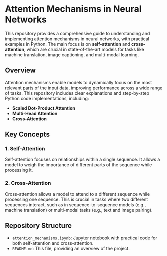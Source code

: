 # Attention Mechanisms in Neural Networks

This repository provides a comprehensive guide to understanding and implementing attention mechanisms in neural networks, with practical examples in Python. The main focus is on **self-attention** and **cross-attention**, which are crucial in state-of-the-art models for tasks like machine translation, image captioning, and multi-modal learning.

## Overview

Attention mechanisms enable models to dynamically focus on the most relevant parts of the input data, improving performance across a wide range of tasks. This repository includes clear explanations and step-by-step Python code implementations, including:
- **Scaled Dot-Product Attention**
- **Multi-Head Attention**
- **Cross-Attention**

## Key Concepts

### 1. **Self-Attention**
Self-attention focuses on relationships within a single sequence. It allows a model to weigh the importance of different parts of the sequence while processing it.

### 2. **Cross-Attention**
Cross-attention allows a model to attend to a different sequence while processing one sequence. This is crucial in tasks where two different sequences interact, such as in sequence-to-sequence models (e.g., machine translation) or multi-modal tasks (e.g., text and image pairing).

## Repository Structure

- `attention_mechanisms.ipynb`: Jupyter notebook with practical code for both self-attention and cross-attention.
- `README.md`: This file, providing an overview of the project.
